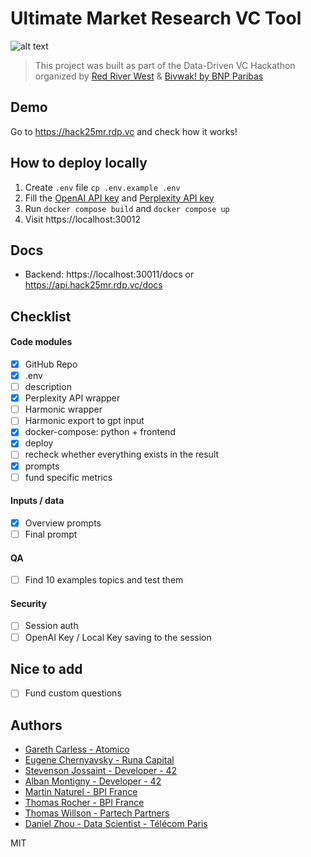 # Ultimate Market Research VC Tool 

![alt text](https://i.imgur.com/O8vZHPM.png)

> This project was built as part of the Data-Driven VC Hackathon organized by [Red River West](https://redriverwest.com) & [Bivwak! by BNP Paribas](https://bivwak.bnpparibas/)

## Demo

Go to https://hack25mr.rdp.vc and check how it works!

## How to deploy locally

1. Create `.env` file `cp .env.example .env`
2. Fill the [OpenAI API key](https://platform.openai.com/api-keys) and [Perplexity API key](https://www.perplexity.ai/settings/api)
3. Run `docker compose build` and `docker compose up`
4. Visit https://localhost:30012

## Docs
- Backend: https://localhost:30011/docs or https://api.hack25mr.rdp.vc/docs

## Checklist

#### Code modules
- [x]  GitHub Repo
- [x]  .env 
- [ ]  description
- [x]  Perplexity API wrapper
- [ ]  Harmonic wrapper
- [ ]  Harmonic export to gpt input
- [x]  docker-compose: python + frontend
- [x]  deploy
- [ ]  recheck whether everything exists in the result
- [x]  prompts
- [ ]  fund specific metrics

#### Inputs / data

- [x]  Overview prompts
- [ ]  Final prompt

#### QA

- [ ]  Find 10 examples topics and test them

#### Security

- [ ]  Session auth
- [ ]  OpenAI Key / Local Key saving to the session

## Nice to add

- [ ]  Fund custom questions

## Authors
- [Gareth Carless - Atomico](https://www.linkedin.com/in/garethcarless/)
- [Eugene Chernyavsky - Runa Capital](https://www.linkedin.com/in/evgeniy-chernyavskiy/)
- [Stevenson Jossaint - Developer - 42](https://www.linkedin.com/in/stevenson-jossaint/)
- [Alban Montigny - Developer - 42](https://www.linkedin.com/in/alban-montigny/)
- [Martin Naturel - BPI France](https://www.linkedin.com/in/martin-naturel-459270130/)
- [Thomas Rocher - BPI France](https://www.linkedin.com/in/thomas-rocher-bpifrance/)
- [Thomas Willson - Partech Partners](https://www.linkedin.com/in/thomas-willson-5a8b31207/)
- [Daniel Zhou - Data Scientist - Télécom Paris](https://www.linkedin.com/in/zhou-daniel/)



MIT

